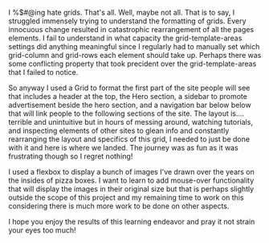 I %$#@ing hate grids. That's all. Well, maybe not all. That is to say, I struggled immensely trying to understand the formatting of grids. Every innocuous change resulted in catastrophic rearrangement of all the pages elements. I fail to understand in what capacity the grid-template-areas settings did anything meaningful since I regularly had to manually set which grid-column and grid-rows each element should take up. Perhaps there was some conflicting property that took precident over the grid-template-areas that I failed to notice. 

So anyway I used a Grid to format the first part of the site people will see that includes a header at the top, the Hero section, a sidebar to promote advertisement beside the hero section, and a navigation bar below below that will link people to the following sections of the site. The layout is.... terrible and unintuitive but in hours of messing around, watching tutorials, and inspecting elements of other sites to glean info and constantly rearranging the layout and specifics of this grid, I needed to just be done with it and here is where we landed. The journey was as fun as it was frustrating though so I regret nothing!

I used a flexbox to display a bunch of images I've drawn over the years on the insides of pizza boxes. I want to learn to add mouse-over functionality that will display the images in their original size but that is perhaps slightly outside the scope of this project and my remaining time to work on this considering there is much more work to be done on other aspects. 

I hope you enjoy the results of this learning endeavor and pray it not strain your eyes too much! 